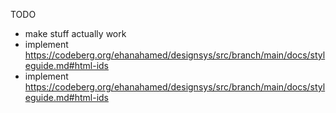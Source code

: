 TODO
 - make stuff actually work
 - implement https://codeberg.org/ehanahamed/designsys/src/branch/main/docs/styleguide.md#html-ids
 - implement https://codeberg.org/ehanahamed/designsys/src/branch/main/docs/styleguide.md#html-ids
